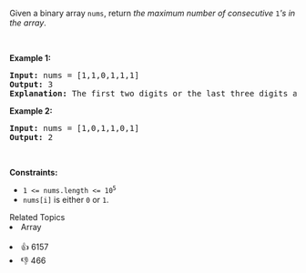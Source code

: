 <p>Given a binary array <code>nums</code>, return <em>the maximum number of consecutive </em><code>1</code><em>'s in the array</em>.</p>

<p>&nbsp;</p> 
<p><strong class="example">Example 1:</strong></p>

<pre>
<strong>Input:</strong> nums = [1,1,0,1,1,1]
<strong>Output:</strong> 3
<strong>Explanation:</strong> The first two digits or the last three digits are consecutive 1s. The maximum number of consecutive 1s is 3.
</pre>

<p><strong class="example">Example 2:</strong></p>

<pre>
<strong>Input:</strong> nums = [1,0,1,1,0,1]
<strong>Output:</strong> 2
</pre>

<p>&nbsp;</p> 
<p><strong>Constraints:</strong></p>

<ul> 
 <li><code>1 &lt;= nums.length &lt;= 10<sup>5</sup></code></li> 
 <li><code>nums[i]</code> is either <code>0</code> or <code>1</code>.</li> 
</ul>

<div><div>Related Topics</div><div><li>Array</li></div></div><br><div><li>👍 6157</li><li>👎 466</li></div>